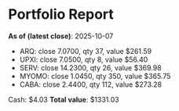 # Portfolio Report
**As of (latest close)**: 2025-10-07

- ARQ: close 7.0700, qty 37, value $261.59
- UPXI: close 7.0500, qty 8, value $56.40
- SERV: close 14.2300, qty 26, value $369.98
- MYOMO: close 1.0450, qty 350, value $365.75
- CABA: close 2.4400, qty 112, value $273.28

Cash: $4.03
**Total value**: $1331.03